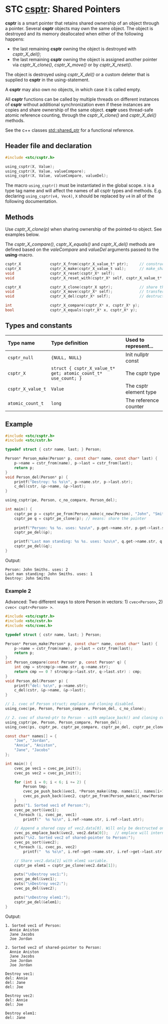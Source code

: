 # STC [csptr](../include/stc/csptr.h): Shared Pointers

**csptr** is a smart pointer that retains shared ownership of an object through a pointer. 
Several **csptr** objects may own the same object. The object is destroyed and its memory
deallocated when either of the following happens:

- the last remaining **csptr** owning the object is destroyed with *csptr_X_del()*;
- the last remaining **csptr** owning the object is assigned another pointer via *csptr_X_clone()*, *csptr_X_move()* or by *csptr_X_reset()*.

The object is destroyed using *csptr_X_del()* or a custom deleter that is supplied to **csptr**
in the using-statement.

A **csptr** may also own no objects, in which case it is called empty.

All **csptr** functions can be called by multiple threads on different instances of **csptr** without
additional synchronization even if these instances are copies and share ownership of the same object.
**csptr** uses thread-safe atomic reference counting, through the *csptr_X_clone()* and *csptr_X_del()* methods.

See the c++ classes [std::shared_ptr](https://en.cppreference.com/w/cpp/memory/shared_ptr) for a functional reference.

## Header file and declaration

```c
#include <stc/csptr.h>

using_csptr(X, Value);
using_csptr(X, Value, valueCompare);
using_csptr(X, Value, valueCompare, valueDel);
```
The macro `using_csptr()` must be instantiated in the global scope. `X` is a type tag name and will affect the names of all csptr types and methods. E.g. declaring `using_csptr(v4, Vec4)`, `X` should be replaced by `v4` in all of the following documentation.

## Methods

Use *csptr_X_clone(p)* when sharing ownership of the pointed-to object. See examples below.

The *csptr_X_compare()*, *csptr_X_equals()* and *csptr_X_del()* methods are defined based on the *valeCompare* and *valueDel* arguments passed to the **using**-macro.

```c
csptr_X             csptr_X_from(csptr_X_value_t* ptr);     // constructor
csptr_X             csptr_X_make(csptr_X_value_t val);      // make_shared
void                csptr_X_reset(csptr_X* self);
void                csptr_X_reset_with(csptr_X* self, csptr_X_value_t* ptr);

csptr_X             csptr_X_clone(csptr_X sptr);            // share the pointer (increase use count)
void                csptr_X_move(csptr_X* self);            // transfer ownership instead of sharing. 
void                csptr_X_del(csptr_X* self);             // destructor: decrease use count, destroy at 0

int                 csptr_X_compare(csptr_X* x, csptr_X* y);
bool                csptr_X_equals(csptr_X* x, csptr_X* y);
```

## Types and constants

| Type name           | Type definition                                               | Used to represent...     |
|:--------------------|:--------------------------------------------------------------|:-------------------------|
| `csptr_null`        | `{NULL, NULL}`                                                | Init nullptr const       |
| `csptr_X`           | `struct { csptr_X_value_t* get; atomic_count_t* use_count; }` | The csptr type           |
| `csptr_X_value_t`   | `Value`                                                       | The csptr element type   |
| `atomic_count_t`    | `long`                                                        | The reference counter    |

## Example

```c
#include <stc/csptr.h>
#include <stc/cstr.h>

typedef struct { cstr name, last; } Person;

Person* Person_make(Person* p, const char* name, const char* last) {
    p->name = cstr_from(name), p->last = cstr_from(last);
    return p;
}
void Person_del(Person* p) {
    printf("Destroy: %s %s\n", p->name.str, p->last.str);
    c_del(cstr, &p->name, &p->last);
}

using_csptr(pe, Person, c_no_compare, Person_del);

int main() {
    csptr_pe p = csptr_pe_from(Person_make(c_new(Person), "John", "Smiths"));
    csptr_pe q = csptr_pe_clone(p); // means: share the pointer
    
    printf("Person: %s %s. uses: %zu\n", p.get->name.str, p.get->last.str, *p.use_count);
    csptr_pe_del(&p);

    printf("Last man standing: %s %s. uses: %zu\n", q.get->name.str, q.get->last.str, *q.use_count);
    csptr_pe_del(&q);
}
```
Output:
```
Person: John Smiths. uses: 2
Last man standing: John Smiths. uses: 1
Destroy: John Smiths
```

### Example 2

Advanced: Two different ways to store Person in vectors: 1) `cvec<Person>`, 2) `cvec< csptr<Person> >`.
```c
#include <stc/csptr.h>
#include <stc/cstr.h>
#include <stc/cvec.h>

typedef struct { cstr name, last; } Person;

Person* Person_make(Person* p, const char* name, const char* last) {
    p->name = cstr_from(name), p->last = cstr_from(last);
    return p;
}
int Person_compare(const Person* p, const Person* q) {
    int cmp = strcmp(p->name.str, q->name.str);
    return cmp == 0 ? strcmp(p->last.str, q->last.str) : cmp;
}
void Person_del(Person* p) {
    printf("del: %s\n", p->name.str);
    c_del(cstr, &p->name, &p->last);
}

// 1. cvec of Person struct; emplace and cloning disabled.
using_cvec(pe, Person, Person_compare, Person_del, c_no_clone);

// 2. cvec of shared-ptr to Person - with emplace_back() and cloning cvec ENABLED.
using_csptr(pe, Person, Person_compare, Person_del);
using_cvec(ps, csptr_pe, csptr_pe_compare, csptr_pe_del, csptr_pe_clone);

const char* names[] = {
    "Joe", "Jordan",
    "Annie", "Aniston",
    "Jane", "Jacobs"
};

int main() {
    cvec_pe vec1 = cvec_pe_init();
    cvec_ps vec2 = cvec_ps_init();

    for (int i = 0; i < 6; i += 2) {
        Person tmp;
        cvec_pe_push_back(&vec1, *Person_make(&tmp, names[i], names[i+1]));
        cvec_ps_push_back(&vec2, csptr_pe_from(Person_make(c_new(Person), names[i], names[i+1])));
    }
    puts("1. Sorted vec1 of Person:");
    cvec_pe_sort(&vec1);
    c_foreach (i, cvec_pe, vec1)
        printf("  %s %s\n", i.ref->name.str, i.ref->last.str);

    // Append a shared copy of vec2.data[0]. Will only be destructed once!
    cvec_ps_emplace_back(&vec2, vec2.data[0]);   // emplace will internally call csptr_ps_clone()!
    puts("\n2. Sorted vec2 of shared-pointer to Person:");
    cvec_ps_sort(&vec2);
    c_foreach (i, cvec_ps, vec2)
        printf("  %s %s\n", i.ref->get->name.str, i.ref->get->last.str);

    // Share vec2.data[1] with elem1 variable.
    csptr_pe elem1 = csptr_pe_clone(vec2.data[1]);

    puts("\nDestroy vec1:");
    cvec_pe_del(&vec1);
    puts("\nDestroy vec2:");
    cvec_ps_del(&vec2);

    puts("\nDestroy elem1:");
    csptr_pe_del(&elem1);
}
```
Output:
```
1. Sorted vec1 of Person:
  Annie Aniston
  Jane Jacobs
  Joe Jordan

2. Sorted vec2 of shared-pointer to Person:
  Annie Aniston
  Jane Jacobs
  Joe Jordan
  Joe Jordan

Destroy vec1:
del: Annie
del: Jane
del: Joe

Destroy vec2:
del: Annie
del: Joe

Destroy elem1:
del: Jane
```
